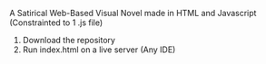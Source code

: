 A Satirical Web-Based Visual Novel made in HTML and Javascript
(Constrainted to 1 .js file)

1. Download the repository
2. Run index.html on a live server (Any IDE)

